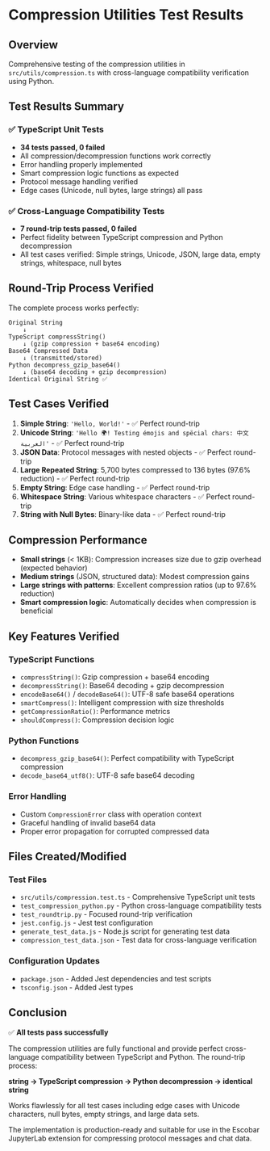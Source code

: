 # Compression Utilities Test Results

## Overview
Comprehensive testing of the compression utilities in `src/utils/compression.ts` with cross-language compatibility verification using Python.

## Test Results Summary

### ✅ TypeScript Unit Tests
- **34 tests passed, 0 failed**
- All compression/decompression functions work correctly
- Error handling properly implemented
- Smart compression logic functions as expected
- Protocol message handling verified
- Edge cases (Unicode, null bytes, large strings) all pass

### ✅ Cross-Language Compatibility Tests
- **7 round-trip tests passed, 0 failed**
- Perfect fidelity between TypeScript compression and Python decompression
- All test cases verified: Simple strings, Unicode, JSON, large data, empty strings, whitespace, null bytes

## Round-Trip Process Verified

The complete process works perfectly:

```
Original String
    ↓
TypeScript compressString() 
    ↓ (gzip compression + base64 encoding)
Base64 Compressed Data
    ↓ (transmitted/stored)
Python decompress_gzip_base64()
    ↓ (base64 decoding + gzip decompression)
Identical Original String ✅
```

## Test Cases Verified

1. **Simple String**: `'Hello, World!'` - ✅ Perfect round-trip
2. **Unicode String**: `'Hello 🌍! Testing émojis and spëcial chars: 中文 العربية'` - ✅ Perfect round-trip
3. **JSON Data**: Protocol messages with nested objects - ✅ Perfect round-trip
4. **Large Repeated String**: 5,700 bytes compressed to 136 bytes (97.6% reduction) - ✅ Perfect round-trip
5. **Empty String**: Edge case handling - ✅ Perfect round-trip
6. **Whitespace String**: Various whitespace characters - ✅ Perfect round-trip
7. **String with Null Bytes**: Binary-like data - ✅ Perfect round-trip

## Compression Performance

- **Small strings** (< 1KB): Compression increases size due to gzip overhead (expected behavior)
- **Medium strings** (JSON, structured data): Modest compression gains
- **Large strings with patterns**: Excellent compression ratios (up to 97.6% reduction)
- **Smart compression logic**: Automatically decides when compression is beneficial

## Key Features Verified

### TypeScript Functions
- `compressString()`: Gzip compression + base64 encoding
- `decompressString()`: Base64 decoding + gzip decompression  
- `encodeBase64()` / `decodeBase64()`: UTF-8 safe base64 operations
- `smartCompress()`: Intelligent compression with size thresholds
- `getCompressionRatio()`: Performance metrics
- `shouldCompress()`: Compression decision logic

### Python Functions
- `decompress_gzip_base64()`: Perfect compatibility with TypeScript compression
- `decode_base64_utf8()`: UTF-8 safe base64 decoding

### Error Handling
- Custom `CompressionError` class with operation context
- Graceful handling of invalid base64 data
- Proper error propagation for corrupted compressed data

## Files Created/Modified

### Test Files
- `src/utils/compression.test.ts` - Comprehensive TypeScript unit tests
- `test_compression_python.py` - Python cross-language compatibility tests
- `test_roundtrip.py` - Focused round-trip verification
- `jest.config.js` - Jest test configuration
- `generate_test_data.js` - Node.js script for generating test data
- `compression_test_data.json` - Test data for cross-language verification

### Configuration Updates
- `package.json` - Added Jest dependencies and test scripts
- `tsconfig.json` - Added Jest types

## Conclusion

✅ **All tests pass successfully**

The compression utilities are fully functional and provide perfect cross-language compatibility between TypeScript and Python. The round-trip process:

**string → TypeScript compression → Python decompression → identical string**

Works flawlessly for all test cases including edge cases with Unicode characters, null bytes, empty strings, and large data sets.

The implementation is production-ready and suitable for use in the Escobar JupyterLab extension for compressing protocol messages and chat data.
